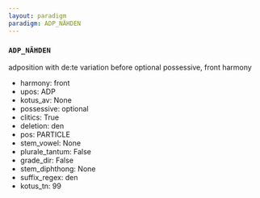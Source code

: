 ```yaml
---
layout: paradigm
paradigm: ADP_NÄHDEN
---
```

### ` ADP_NÄHDEN `

adposition with de:te variation before optional possessive, front harmony
* harmony: front
* upos: ADP
* kotus_av: None
* possessive: optional
* clitics: True
* deletion: den
* pos: PARTICLE
* stem_vowel: None
* plurale_tantum: False
* grade_dir: False
* stem_diphthong: None
* suffix_regex: den
* kotus_tn: 99
